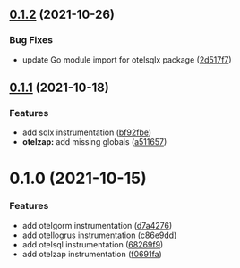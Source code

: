 ## [0.1.2](https://github.com/uptrace/opentelemetry-go-extra/compare/v0.1.1...v0.1.2) (2021-10-26)


### Bug Fixes

* update Go module import for otelsqlx package ([2d517f7](https://github.com/uptrace/opentelemetry-go-extra/commit/2d517f7c01dcd5a6166e2ef4049ec983ec512c75))



## [0.1.1](https://github.com/uptrace/opentelemetry-go-extra/compare/v0.1.0...v0.1.1) (2021-10-18)


### Features

* add sqlx instrumentation ([bf92fbe](https://github.com/uptrace/opentelemetry-go-extra/commit/bf92fbe5873a96dd86ec5cc682758c1cc9303aba))
* **otelzap:** add missing globals ([a511657](https://github.com/uptrace/opentelemetry-go-extra/commit/a5116579029afd7b7f9d42125ce0abc12b93264d))



# 0.1.0 (2021-10-15)


### Features

* add otelgorm instrumentation ([d7a4276](https://github.com/uptrace/opentelemetry-go-extra/commit/d7a4276dd7de25cb1256828bd1c142ea61f3f1e1))
* add otellogrus instrumentation ([c86e9dd](https://github.com/uptrace/opentelemetry-go-extra/commit/c86e9dd73da4df87013d4241c0682c058ce89b4f))
* add otelsql instrumentation ([68269f9](https://github.com/uptrace/opentelemetry-go-extra/commit/68269f9c88cbdde75175526974eee10f1f03aa7b))
* add otelzap instrumentation ([f0691fa](https://github.com/uptrace/opentelemetry-go-extra/commit/f0691fa8573cb44691ddddfa00e32141bfa15095))



